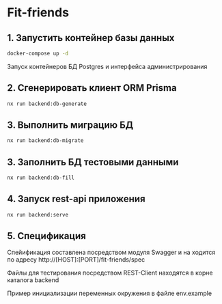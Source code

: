 # Fit-friends

## 1. Запустить контейнер базы данных

```bash
docker-compose up -d
```
Запуск контейнеров БД Postgres и интерфейса администрирования

## 2. Сгенерировать клиент ORM Prisma

```bash
nx run backend:db-generate
```

## 3. Выполнить миграцию БД

```bash
nx run backend:db-migrate
```

## 3. Заполнить БД тестовыми данными

```bash
nx run backend:db-fill
```

## 4. Запуск rest-api приложения

```bash
nx run backend:serve 
```

## 5. Спецификация

Спейификация составлена посредством модуля Swagger и на ходится по адресу http://[HOST]:[PORT]/fit-friends/spec

Файлы для тестирования посредством REST-Client находятся в корне каталога backend

Пример инициализации переменных окружения в файле env.example
